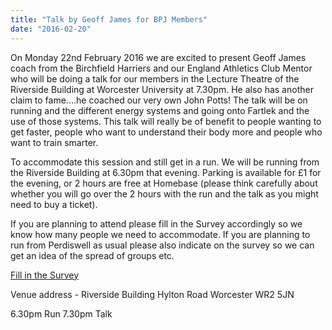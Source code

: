 ```yaml
---
title: "Talk by Geoff James for BPJ Members"
date: "2016-02-20"
---
```


On Monday 22nd February 2016 we are excited to present Geoff James coach from the Birchfield Harriers and our England Athletics Club Mentor who will be doing a talk for our members in the Lecture Theatre of the Riverside Building at Worcester University at 7.30pm. He also has another claim to fame....he coached our very own John Potts! The talk will be on running and the different energy systems and going onto Fartlek and the use of those systems. This talk will really be of benefit to people wanting to get faster, people who want to understand their body more and people who want to train smarter.

To accommodate this session and still get in a run. We will be running from the Riverside Building at 6.30pm that evening. Parking is available for £1 for the evening, or 2 hours are free at Homebase (please think carefully about whether you will go over the 2 hours with the run and the talk as you might need to buy a ticket).

If you are planning to attend please fill in the Survey accordingly so we know how many people we need to accommodate. If you are planning to run from Perdiswell as usual please also indicate on the survey so we can get an idea of the spread of groups etc.

[Fill in the Survey](https://www.surveymonkey.co.uk/r/ZN5R376)

Venue address - Riverside Building Hylton Road Worcester WR2 5JN

6.30pm Run 7.30pm Talk
